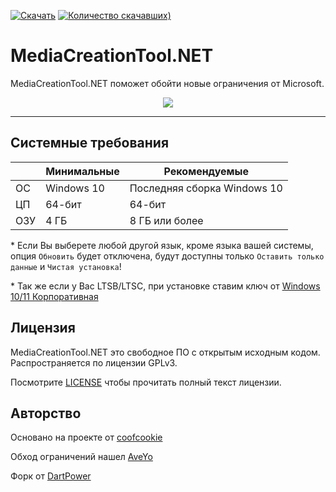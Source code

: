 [![Скачать](https://img.shields.io/github/v/release/dpteam/MediaCreationTool.NET)](https://github.com/dpteam/MediaCreationTool.NET/releases/latest/)
[![Количество скачавших)](https://img.shields.io/github/downloads/dpteam/MediaCreationTool.NET/total?label=Downloads)](https://github.com/dpteam/MediaCreationTool.NET/releases/latest/) 

# MediaCreationTool.NET

MediaCreationTool.NET поможет обойти новые ограничения от Microsoft. 

<p align="center">
<img src="https://get.wallhere.com/photo/windows-11-simple-Microsoft-2027481.jpg">
</p>

----

## Системные требования
|| Минимальные  | Рекомендуемые |
| ------------- | ------------- | ------------- |
| ОС | Windows 10 | Последняя сборка Windows 10 |
| ЦП | 64-бит | 64-бит |
| ОЗУ | 4 ГБ | 8 ГБ или более |

\* Если Вы выберете любой другой язык, кроме языка вашей системы, опция `Обновить` будет отключена, будут доступны только `Оставить только данные` и `Чистая установка`! 

\* Так же если у Вас LTSB/LTSC, при установке ставим ключ от [Windows 10/11 Корпоративная](https://docs.microsoft.com/ru-ru/windows-server/get-started/kms-client-activation-keys) 

## Лицензия

MediaCreationTool.NET это свободное ПО с открытым исходным кодом. Распространяется по лицензии GPLv3. 

Посмотрите [LICENSE](LICENSE) чтобы прочитать полный текст лицензии. 

## Авторство

Основано на проекте от [coofcookie](https://github.com/coofcookie) 

Обход ограничений нашел [AveYo](https://gist.github.com/AveYo) 

Форк от [DartPower](https://github.com/dartpower) 
